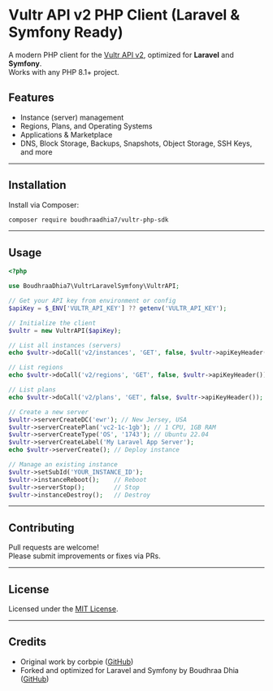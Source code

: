 # Vultr API v2 PHP Client (Laravel & Symfony Ready)

A modern PHP client for the [Vultr API v2](https://www.vultr.com/api/), optimized for **Laravel** and **Symfony**.  
Works with any PHP 8.1+ project.

## Features

- Instance (server) management
- Regions, Plans, and Operating Systems
- Applications & Marketplace
- DNS, Block Storage, Backups, Snapshots, Object Storage, SSH Keys, and more

---

## Installation

Install via Composer:

```bash
composer require boudhraadhia7/vultr-php-sdk
```

---

## Usage

```php
<?php

use BoudhraaDhia7\VultrLaravelSymfony\VultrAPI;

// Get your API key from environment or config
$apiKey = $_ENV['VULTR_API_KEY'] ?? getenv('VULTR_API_KEY');

// Initialize the client
$vultr = new VultrAPI($apiKey);

// List all instances (servers)
echo $vultr->doCall('v2/instances', 'GET', false, $vultr->apiKeyHeader());

// List regions
echo $vultr->doCall('v2/regions', 'GET', false, $vultr->apiKeyHeader());

// List plans
echo $vultr->doCall('v2/plans', 'GET', false, $vultr->apiKeyHeader());

// Create a new server
$vultr->serverCreateDC('ewr'); // New Jersey, USA
$vultr->serverCreatePlan('vc2-1c-1gb'); // 1 CPU, 1GB RAM
$vultr->serverCreateType('OS', '1743'); // Ubuntu 22.04
$vultr->serverCreateLabel('My Laravel App Server');
echo $vultr->serverCreate(); // Deploy instance

// Manage an existing instance
$vultr->setSubId('YOUR_INSTANCE_ID');
$vultr->instanceReboot();    // Reboot
$vultr->serverStop();        // Stop
$vultr->instanceDestroy();   // Destroy
```

---

## Contributing

Pull requests are welcome!  
Please submit improvements or fixes via PRs.

---

## License

Licensed under the [MIT License](LICENSE).

---

## Credits

- Original work by corbpie ([GitHub](https://github.com/cp6/Vultr-API-PHP-class))
- Forked and optimized for Laravel and Symfony by Boudhraa Dhia ([GitHub](https://github.com/boudhraadhia7))

